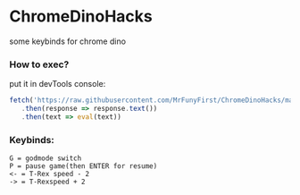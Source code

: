 # ChromeDinoHacks
some keybinds for chrome dino

### How to exec?
put it in devTools console:
```js
fetch('https://raw.githubusercontent.com/MrFunyFirst/ChromeDinoHacks/master/chromeDinoHack.js')
   .then(response => response.text())
   .then(text => eval(text))
```

### Keybinds:
```
G = godmode switch
P = pause game(then ENTER for resume)
<- = T-Rex speed - 2
-> = T-Rexspeed + 2
```
